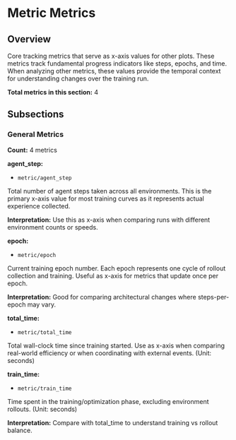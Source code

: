 # Metric Metrics

## Overview

Core tracking metrics that serve as x-axis values for other plots. These metrics track
fundamental progress indicators like steps, epochs, and time. When analyzing other metrics,
these values provide the temporal context for understanding changes over the training run.

**Total metrics in this section:** 4

## Subsections

### General Metrics

**Count:** 4 metrics

**agent_step:**
- `metric/agent_step`

Total number of agent steps taken across all environments. This is the primary x-axis value
for most training curves as it represents actual experience collected.

**Interpretation:** Use this as x-axis when comparing runs with different environment counts or speeds.

**epoch:**
- `metric/epoch`

Current training epoch number. Each epoch represents one cycle of rollout collection and training.
Useful as x-axis for metrics that update once per epoch.

**Interpretation:** Good for comparing architectural changes where steps-per-epoch may vary.

**total_time:**
- `metric/total_time`

Total wall-clock time since training started. Use as x-axis when comparing real-world efficiency
or when coordinating with external events. (Unit: seconds)

**train_time:**
- `metric/train_time`

Time spent in the training/optimization phase, excluding environment rollouts. (Unit: seconds)

**Interpretation:** Compare with total_time to understand training vs rollout balance.


